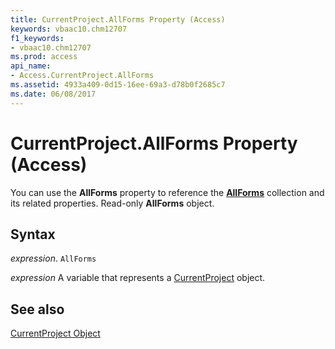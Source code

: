 ```yaml
---
title: CurrentProject.AllForms Property (Access)
keywords: vbaac10.chm12707
f1_keywords:
- vbaac10.chm12707
ms.prod: access
api_name:
- Access.CurrentProject.AllForms
ms.assetid: 4933a409-0d15-16ee-69a3-d78b0f2685c7
ms.date: 06/08/2017
---
```



# CurrentProject.AllForms Property (Access)

You can use the  **AllForms** property to reference the **[AllForms](Access.AllForms.md)** collection and its related properties. Read-only **AllForms** object.


## Syntax

 _expression_. `AllForms`

 _expression_ A variable that represents a [CurrentProject](Access.CurrentProject.md) object.


## See also


[CurrentProject Object](Access.CurrentProject.md)

